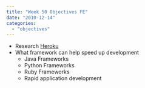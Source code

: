 ```yaml
---
title: "Week 50 Objectives FE"
date: "2010-12-14"
categories: 
  - "objectives"
---
```


- Research [Heroku](http://heroku.com/)
- What framework can help speed up development
    - Java Frameworks
    - Python Frameworks
    - Ruby Frameworks
    - Rapid application development
